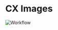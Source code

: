 # CX Images

![Workflow](https://github.com/hjwalt/cx-images/actions/workflows/docker-publish.yml/badge.svg)